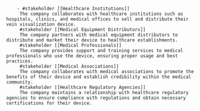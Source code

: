         - #stakeholder [[Healthcare Institutions]]
         The company collaborates with healthcare institutions such as hospitals, clinics, and medical offices to sell and distribute their vein visualization device.
         #stakeholder [[Medical Equipment Distributors]]
         The company partners with medical equipment distributors to distribute and market their device to healthcare establishments.
         #stakeholder [[Medical Professionals]]
         The company provides support and training services to medical professionals who use the device, ensuring proper usage and best practices.
         #stakeholder [[Medical Associations]]
         The company collaborates with medical associations to promote the benefits of their device and establish credibility within the medical community.
         #stakeholder [[Healthcare Regulatory Agencies]]
         The company maintains a relationship with healthcare regulatory agencies to ensure compliance with regulations and obtain necessary certifications for their device.


